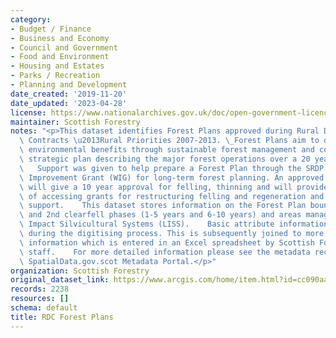 ```yaml
---
category:
- Budget / Finance
- Business and Economy
- Council and Government
- Food and Environment
- Housing and Estates
- Parks / Recreation
- Planning and Development
date_created: '2019-11-20'
date_updated: '2023-04-28'
license: https://www.nationalarchives.gov.uk/doc/open-government-licence/version/3/
maintainer: Scottish Forestry
notes: "<p>This dataset identifies Forest Plans approved during Rural Development\
  \ Contracts \u2013Rural Priorities 2007-2013. \_Forest Plans aim to deliver long-term\
  \ environmental benefits through sustainable forest management and consists of a\
  \ strategic plan describing the major forest operations over a 20 year period. \
  \   Support was given to help prepare a Forest Plan through the SRDP's Woodland\
  \ Improvement Grant (WIG) for long-term forest planning. An approved Forest Plan\
  \ will give a 10 year approval for felling, thinning and will provide the means\
  \ of accessing grants for restructuring felling and regeneration and other grant\
  \ support.    This dataset stores information on the Forest Plan boundary, the 1st\
  \ and 2nd clearfell phases (1-5 years and 6-10 years) and areas managed under Low\
  \ Impact Silvicultural Systems (LISS).    Basic attribute information is captured\
  \ during the digitising process. This is subsequently joined to more comprehensive\
  \ information which is entered in an Excel spreadsheet by Scottish Forestry Conservancy\
  \ staff.    For more detailed information please see the metadata record on Scotland's\
  \ SpatialData.gov.scot Metadata Portal.</p>"
organization: Scottish Forestry
original_dataset_link: https://www.arcgis.com/home/item.html?id=cc090aae9b7f4d65888f9f401e2bca8e
records: 2238
resources: []
schema: default
title: RDC Forest Plans
---
```

